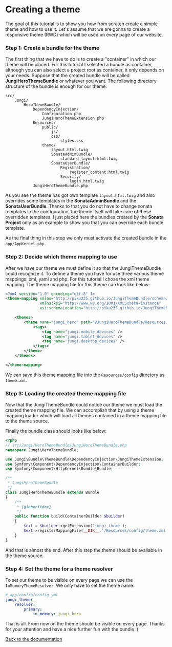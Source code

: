 Creating a theme
================

The goal of this tutorial is to show you how from scratch create a simple theme and how to use it. Let's assume that 
we are gonna to create a responsive theme (RWD) which will be used on every page of our website.

### Step 1: Create a bundle for the theme

The first thing that we have to do is to create a "container" in which our theme will be placed. For this tutorial 
I selected a bundle as container, although you can also select a project root as container, it only depends on your needs. 
Suppose that the created bundle will be called **JungiHeroThemeBundle** or whatever you want. The following directory 
structure of the bundle is enough for our theme:

```
src/
    Jungi/
        HeroThemeBundle/
            DependencyInjection/
                Configuration.php
                JungiHeroThemeExtension.php
            Resources/
                public/
                    js/
                    css/
                        styles.css
                theme/
                    layout.html.twig
                    SonataAdminBundle/
                        standard_layout.html.twig
                    SonataUserBundle/
                        Registration/
                            register_content.html.twig
                        Security/
                            login.html.twig
            JungiHeroThemeBundle.php
```

As you see the theme has got own template `layout.html.twig` and also overrides some templates in the **SonataAdminBundle**
and the **SonataUserBundle**. Thanks to that you do not have to change sonata templates in the configuration, the theme
itself will take care of these overridden templates. I just placed here the bundles created by the **Sonata Project** 
only as an example to show you that you can override each bundle template.

As the final thing in this step we only must activate the created bundle in the `app/AppKernel.php`. 

### Step 2: Decide which theme mapping to use

After we have our theme we must define it so that the JungiThemeBundle could recognize it. To define a theme you have for 
use three various theme mappings: xml, yaml and php. For this tutorial I chose the xml theme mapping. The theme mapping 
file for this theme can look like below:

```xml
<?xml version="1.0" encoding="utf-8" ?>
<theme-mapping xmlns="http://piku235.github.io/JungiThemeBundle/schema/theme-mapping"
               xmlns:xsi="http://www.w3.org/2001/XMLSchema-instance"
               xsi:schemaLocation="http://piku235.github.io/JungiThemeBundle/schema/theme-mapping https://raw.githubusercontent.com/piku235/JungiThemeBundle/master/Mapping/Loader/schema/theme-1.0.xsd">

    <themes>
        <theme name="jungi_hero" path="@JungiHeroThemeBundle/Resources/theme">
            <tags>
                <tag name="jungi.mobile_devices" />
                <tag name="jungi.tablet_devices" />
                <tag name="jungi.desktop_devices" />
            </tags>
        </theme>
    </themes>

</theme-mapping>
```

We can save this theme mapping file into the `Resources/config` directory as `theme.xml`.

### Step 3: Loading the created theme mapping file

Now that the JungiThemeBundle could notice our theme we must load the created theme mapping file. We can accomplish that 
by using a theme mapping loader which will load all themes contained in a theme mapping file to the theme source.

Finally the bundle class should looks like below:

```php
<?php
// src/Jungi/HeroThemeBundle/JungiHeroThemeBundle.php
namespace Jungi\HeroThemeBundle;

use Jungi\Bundle\ThemeBundle\DependencyInjection\JungiThemeExtension;
use Symfony\Component\DependencyInjection\ContainerBuilder;
use Symfony\Component\HttpKernel\Bundle\Bundle;

/**
 * JungiHeroThemeBundle
 */
class JungiHeroThemeBundle extends Bundle
{
	/**
	 * {@inheritdoc}
	 */
	public function build(ContainerBuilder $builder)
	{
	    $ext = $builder->getExtension('jungi_theme');
        $ext->registerMappingFile(__DIR__.'/Resources/config/theme.xml');
	}
}
```

And that is almost the end. After this step the theme should be available in the theme source.

### Step 4: Set the theme for a theme resolver

To set our theme to be visible on every page we can use the `InMemoryThemeResolver`. We only have to set the theme name.

```yaml
# app/config/config.yml
jungi_theme:
    resolver:
        primary:
            in_memory: jungi_hero
```

That is all. From now on the theme should be visible on every page. Thanks for your attention and have a nice further fun 
with the bundle :)

[Back to the documentation](https://github.com/piku235/JungiThemeBundle/blob/master/Resources/doc/index.md)
